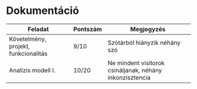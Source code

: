 # Dokumentáció
| Feladat                              | Pontszám | Megjegyzés                                               |
| ------------------------------------ | -------- | -------------------------------------------------------- |
| Követelmény, projekt, funkcionalitás | 9/10     | Szótárból hiányzik néhány szó                            |
| Analízis modell I.                   | 10/20    | Ne mindent visitorok csináljanak, néhány inkonzisztencia |